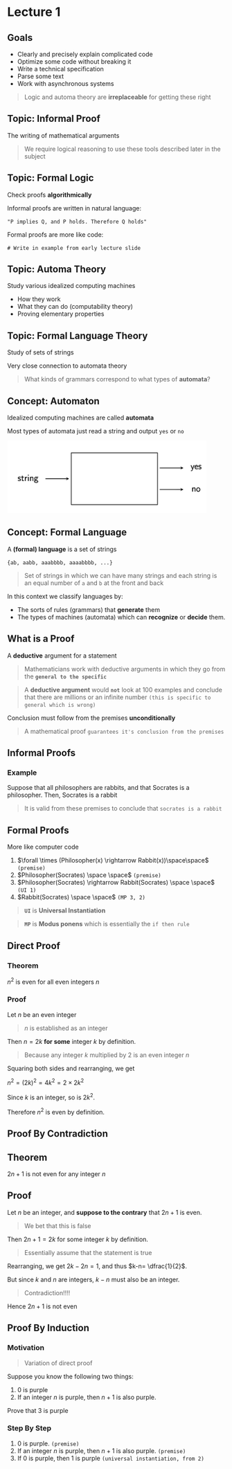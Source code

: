 # Lecture 1
## Goals
* Clearly and precisely explain complicated code
* Optimize some code without breaking it
* Write a technical specification
* Parse some text
* Work with asynchronous systems

> Logic and automa theory are __irreplaceable__ for getting these right

## Topic: Informal Proof
The writing of mathematical arguments
> We require logical reasoning to use these tools described later in the subject

## Topic: Formal Logic
Check proofs __algorithmically__

Informal proofs are written in natural language:
```
"P implies Q, and P holds. Therefore Q holds"
```

Formal proofs are more like code:
```
# Write in example from early lecture slide
```

## Topic: Automa Theory
Study various idealized computing machines
* How they work
* What they can do (computability theory)
* Proving elementary properties

## Topic: Formal Language Theory
Study of sets of strings

Very close connection to automata theory
> What kinds of grammars correspond to what types of __automata__?

## Concept: Automaton
Idealized computing machines are called __automata__

Most types of automata just read a string and output `yes` or `no`

![automata image](./Resources/image.png)

## Concept: Formal Language
A __(formal) language__ is a set of strings

```
{ab, aabb, aaabbbb, aaaabbbb, ...}
```
> Set of strings in which we can have many strings and each string is an equal number of `a` and `b` at the front and back

In this context we classify languages by:
* The sorts of rules (grammars) that __generate__ them
* The types of machines (automata) which can __recognize__ or __decide__ them.

## What is a Proof
A __deductive__ argument for a statement

> Mathematicians work with deductive arguments in which they go from the __`general to the specific`__

> A __deductive argument__ would __`not`__ look at 100 examples and conclude that there are millions or an infinite number `(this is specific to general which is wrong)`

Conclusion must follow from the premises __unconditionally__

> A mathematical proof `guarantees it's conclusion from the premises`

## Informal Proofs

### Example
Suppose that all philosophers are rabbits, and that Socrates is a philosopher. Then, Socrates is a rabbit

> It is valid from these premises to conclude that `socrates is a rabbit`

## Formal Proofs
More like computer code

1. $\forall \times (Philosopher(x) \rightarrow Rabbit(x))\space\space$ `(premise)`
2. $Philosopher(Socrates) \space \space$ `(premise)`
3. $Philosopher(Socrates) \rightarrow Rabbit(Socrates) \space \space$ `(UI 1)`
4. $Rabbit(Socrates) \space \space$ `(MP 3, 2)`

> __`UI`__ is __Universal Instantiation__

> __`MP`__ is __Modus ponens__ which is essentially the `if then rule`

## Direct Proof

### Theorem
$n^2$ is even for all even integers $n$

### Proof
Let $n$ be an even integer
> $n$ is established as an integer 

Then $n = 2k$ __for some__ integer $k$ by definition.
> Because any integer $k$ multiplied by $2$ is an even integer $n$

Squaring both sides and rearranging, we get

$n^2=(2k)^2=4k^2=2 \times 2k^2$

Since $k$ is an integer, so is $2k^2$.

Therefore $n^2$ is even by definition.

## Proof By Contradiction

## Theorem
$2n+1$ is not even for any integer $n$

## Proof
Let $n$ be an integer, and __suppose to the contrary__ that $2n+ 1$ is even.
> We bet that this is false

Then $2n+1=2k$ for some integer $k$ by definition.
> Essentially assume that the statement is true

Rearranging, we get $2k-2n=1$, and thus $k-n= \dfrac{1}{2}$.

But since $k$ and $n$ are integers, $k-n$ must also be an integer.
> Contradiction!!!!

Hence $2n+1$ is not even

## Proof By Induction

### Motivation
> Variation of direct proof

Suppose you know the following two things:

1. $0$ is purple
2. If an integer $n$ is purple, then $n+1$ is also purple.

Prove that 3 is purple

### Step By Step
1. $0$ is purple.  `(premise)`
2. If an integer $n$ is purple, then $n+1$ is also purple. `(premise)`
3. If $0$ is purple, then $1$ is purple `(universal instantiation, from 2)`